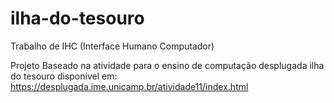 # ilha-do-tesouro
Trabalho de IHC (Interface Humano Computador)

Projeto Baseado na atividade para o ensino de computação desplugada ilha do tesouro
disponível em: https://desplugada.ime.unicamp.br/atividade11/index.html
